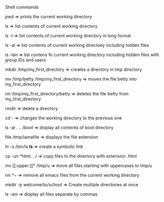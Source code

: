 Shell commands

pwd => prints the current working directory

ls => list contents of current working directory



ls -l => list contents of current working directory in long format

ls -al => list contents of current working directoey including hidden files

ls -lan => list contens fo current working directory including hidden files with group IDs and users

mkdir /tmp/my_first_directory => creates a directory in tmp directory

mv /tmp/betty /tmp/my_first_directory => moves the file betty into my_first_directory

rm /tmp/my_first_directory/betty => deletes the file betty from my_first_directory 

rmdir => delete a directory

cd - => changes the working directory to the previous one

ls -al . .. /boot => display all contents of boot directory

file /tmp/iamafile => displays the file extension

ln -s /bin/ls __ls__ => create a symbolic link

cp -un *html. ../ => copy files to the directory with extension .html

mv [[:upper:]]* /tmp/u => move all files starting with uppercases to tmp/u

rm *~ => remove all emacs files from the current working directory

mkdir -p welcome/to/school => Create multiple directories at once

ls -am => display all files separate by commas
